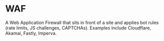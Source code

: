 # WAF

A Web Application Firewall that sits in front of a site and applies bot rules (rate limits, JS challenges, CAPTCHAs). Examples include Cloudflare, Akamai, Fastly, Imperva.
